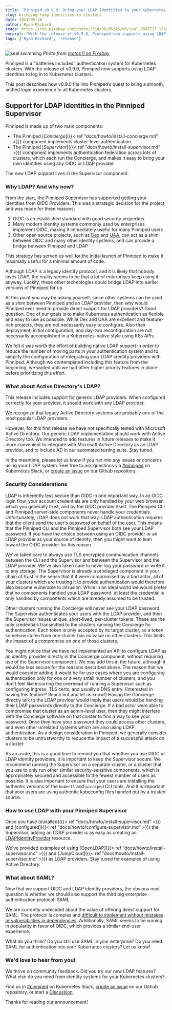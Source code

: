 ```yaml
---
title: "Pinniped v0.9.0: Bring your LDAP Identities to your Kubernetes Clusters"
slug: bringing-ldap-identities-to-clusters
date: 2021-05-26
author: Ryan Richard
image: https://cdn.pixabay.com/photo/2018/08/05/15/06/seal-3585727_1280.jpg
excerpt: "With the release of v0.9.0, Pinniped now supports using LDAP identities to log in to Kubernetes clusters."
tags: ['Ryan Richard', 'release']
---
```


![seal swimming](https://cdn.pixabay.com/photo/2018/08/05/15/06/seal-3585727_1280.jpg)
*Photo from [matos11 on Pixabay](https://pixabay.com/photos/seal-animal-water-hairy-3585727/)*

Pinniped is a “batteries included” authentication system for Kubernetes clusters.
With the release of v0.9.0, Pinniped now supports using LDAP identities to log in to Kubernetes clusters.

This post describes how v0.9.0 fits into Pinniped’s quest to bring a smooth, unified login experience to all Kubernetes clusters.

## Support for LDAP Identities in the Pinniped Supervisor

Pinniped is made up of two main components:
- The Pinniped [_Concierge_]({{< ref "docs/howto/install-concierge.md" >}}) component implements cluster-level authentication.
- The Pinniped [_Supervisor_]({{< ref "docs/howto/install-supervisor.md" >}}) component implements authentication federation
  across lots of clusters, which each run the Concierge, and makes it easy to bring your own identities using any OIDC or LDAP provider.

The new LDAP support lives in the Supervisor component.

### Why LDAP? And why now?

From the start, the Pinniped Supervisor has supported getting your identities from OIDC Providers. This was a strategic
decision for the project, and was made for three reasons:

1. OIDC is an established standard with good security properties
2. Many modern identity systems commonly used by enterprises implement OIDC, making it immediately useful for many Pinniped users
3. Other open source projects, such as [Dex](https://dexidp.io) and [UAA](https://github.com/cloudfoundry/uaa),
   can act as a shim between OIDC and many other identity systems, and can provide a bridge between Pinniped and LDAP

This strategy has served us well for the initial launch of Pinniped to make it maximally useful for a minimal amount of code.

Although LDAP is a legacy identity protocol, and it is likely that nobody loves LDAP, the reality seems to be that a lot of enterprises keep using it anyway.
Luckily, these other technologies could bridge LDAP into earlier versions of Pinniped for us.

At this point you may be asking yourself: since other systems can be used as a shim between Pinniped and an LDAP provider,
then why would Pinniped ever need to provide direct support for LDAP providers? Good question. One of our goals is to make Kubernetes
authentication as flexible and easy to use as possible. While Dex and UAA are excellent and feature-rich projects, they
are not necessarily easy to configure. Also their deployment, initial configuration, and day-two reconfiguration are not necessarily
accomplished in a Kubernetes-native style using K8s APIs.

We felt it was worth the effort of building native LDAP support in order to reduce the number of moving parts in your
authentication system and to simplify the configuration of integrating your LDAP identity providers with Pinniped.
Although we contemplated including this feature from the beginning, we waited until we had other higher priority
features in place before prioritizing this effort.

### What about Active Directory's LDAP?

This release includes support for generic LDAP providers. When configured correctly for your provider,
it should work with any LDAP provider.

We recognize that legacy Active Directory systems are probably one of the most popular LDAP providers.

However, for this first release we have not specifically tested with Microsoft Active Directory.
Our generic LDAP implementation should work with Active Directory too.
We intended to add features in future releases to make it more convenient to integrate with Microsoft Active Directory
as an LDAP provider, and to include AD in our automated testing suite. Stay tuned.

In the meantime, please let us know if you run into any issues or concerns using your LDAP system.
Feel free to ask questions via [#pinniped](https://kubernetes.slack.com/archives/C01BW364RJA) on Kubernetes Slack,
or [create an issue](https://github.com/vmware-tanzu/pinniped/issues/new/choose) on our Github repository.

### Security Considerations

LDAP is inherently less secure than OIDC in one important way. In an OIDC login flow, your account credentials are only
handled by your web browser, which you generally trust, and by the OIDC provider itself. The Pinniped CLI and Pinniped
server-side components never handle your credentials. Unfortunately, LDAP does not work that way. LDAP authentication
requires that the client send the user's password on behalf of the user. This means that the Pinniped CLI and the
Pinniped Supervisor both see your LDAP password. If you have the choice between using an OIDC provider or an LDAP
provider as your source of identity, then you might want to lean toward the OIDC provider for this reason.

We've taken care to always use TLS encrypted communication channels
between the CLI and the Supervisor and between the Supervisor and the LDAP provider. We've also taken care to never
log your password or write it to any storage. The Supervisor is already a privileged component in your chain of trust
in the sense that if it were compromised by a bad actor, all of your clusters which are trusting it to provide authentication
would therefore also become vulnerable to intrusion. While in an ideal world we would prefer that no components handled
your LDAP password, at least the credential is only handled by components which are already assumed to be trusted.

Other clusters running the Concierge will never see your LDAP password. The Supervisor authenticates your users with
the LDAP provider, and then the Supervisor issues unique, short-lived, per-cluster tokens. These are the only credentials
transmitted to the clusters running the Concierge for authentication. Each token is only accepted by its target cluster,
so a token somehow stolen from one cluster has no value on other clusters. This limits the impact of a compromise on one
of those clusters.

You might notice that we have not implemented an API to configure LDAP as an identity provider directly in the Concierge
component, without requiring use of the Supervisor component. We may add this in the future, although it would be less secure
for the reasons described above. The reason that we would consider adding it would be for use cases where you are configuring
authentication only for one or a very small number of clusters, and you don't feel like incurring the overhead of running
a Supervisor such as configuring ingress, TLS certs, and usually a DNS entry. (Interested in having this feature? Reach out and
let us know!) Having the Concierge directly talk to the LDAP provider would imply that users would be handing their LDAP
passwords directly to the Concierge. If a bad actor were able to compromise that cluster as an admin-level user, then
they might interfere with the Concierge software on that cluster to find a way to see your password. Once they have your
password they could access other clusters, and even other unrelated systems which are also using LDAP authentication.
As a design consideration in Pinniped, we generally consider clusters to be untrustworthy to reduce the impact of a successful
attack on a cluster.

As an aside, this is a good time to remind you that whether you use OIDC or LDAP identity providers, it is important to
keep the Supervisor secure. We recommend running the Supervisor on a separate cluster, or a cluster that you use to only run other
similar security-sensitive components, which is appropriately secured and accessible to the fewest number of users as possible.
It is also important to ensure that your users are installing the authentic versions of the `kubectl` and `pinniped` CLI tools.
And it is important that your users are using authentic kubeconfig files handed out by a trusted source.

### How to use LDAP with your Pinniped Supervisor

Once you have [installed]({{< ref "docs/howto/install-supervisor.md" >}})
and [configured]({{< ref "docs/howto/configure-supervisor.md" >}}) the Supervisor, adding an LDAP provider is as easy as creating
an [LDAPIdentityProvider](https://github.com/vmware-tanzu/pinniped/blob/main/generated/1.20/README.adoc#ldapidentityprovider) resource.

We've provided examples of using [OpenLDAP]({{< ref "docs/howto/install-supervisor.md" >}})
and [JumpCloud]({{< ref "docs/howto/install-supervisor.md" >}}) as LDAP providers.
Stay tuned for examples of using Active Directory.

### What about SAML?

Now that we support OIDC and LDAP identity providers, the obvious next question is whether we should also support the third
big enterprise authentication protocol: SAML.

We are currently undecided about the value of offering direct support for SAML. The protocol is complex and
[difficult to implement without mistakes or vulnerabilities in dependencies](https://github.com/dexidp/dex/discussions/1884).
Additionally, SAML seems to be waning in popularity in favor of OIDC, which provides a similar end-user experience.

What do you think? Do you still use SAML in your enterprise?
Do you need SAML for authentication into your Kubernetes clusters? Let us know!

### We'd love to hear from you!

We thrive on community feedback. Did you try our new LDAP features?
What else do you need from identity systems for your Kubernetes clusters?

Find us in [#pinniped](https://kubernetes.slack.com/archives/C01BW364RJA) on Kubernetes Slack,
[create an issue](https://github.com/vmware-tanzu/pinniped/issues/new/choose) on our Github repository,
or start a [Discussion](https://github.com/vmware-tanzu/pinniped/discussions).

Thanks for reading our announcement!
